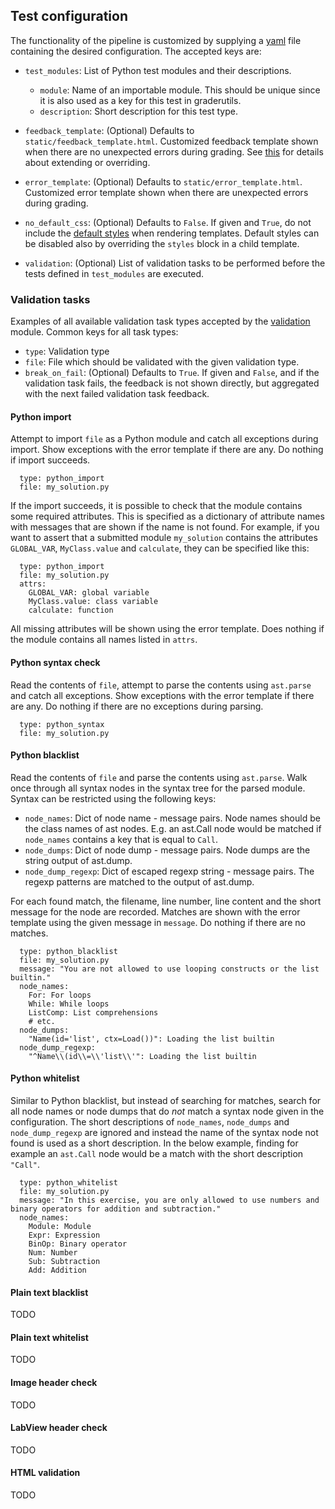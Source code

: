 ## Test configuration

The functionality of the pipeline is customized by supplying a [yaml](http://yaml.org/) file containing the desired configuration.
The accepted keys are:

* `test_modules`: List of Python test modules and their descriptions.
  * `module`: Name of an importable module. This should be unique since it is also used as a key for this test in graderutils.
  * `description`: Short description for this test type.
* `feedback_template`: (Optional) Defaults to `static/feedback_template.html`. Customized feedback template shown when there are no unexpected errors during grading. See [this](static/README.md) for details about extending or overriding.
* `error_template`: (Optional) Defaults to `static/error_template.html`. Customized error template shown when there are unexpected errors during grading.
* `no_default_css`: (Optional) Defaults to `False`. If given and `True`, do not include the [default styles](static/feedback.css) when rendering templates. Default styles can be disabled also by overriding the `styles` block in a child template.

* `validation`: (Optional) List of validation tasks to be performed before the tests defined in `test_modules` are executed.

### Validation tasks

Examples of all available validation task types accepted by the [validation](validation.py) module.
Common keys for all task types:

* `type`: Validation type
* `file`: File which should be validated with the given validation type.
* `break_on_fail`: (Optional) Defaults to `True`. If given and `False`, and if the validation task fails, the feedback is not shown directly, but aggregated with the next failed validation task feedback.

#### Python import

Attempt to import `file` as a Python module and catch all exceptions during import.
Show exceptions with the error template if there are any.
Do nothing if import succeeds.

```
  type: python_import
  file: my_solution.py
```

If the import succeeds, it is possible to check that the module contains some required attributes.
This is specified as a dictionary of attribute names with messages that are shown if the name is not found.
For example, if you want to assert that a submitted module `my_solution` contains the attributes `GLOBAL_VAR`, `MyClass.value` and `calculate`, they can be specified like this:
```
  type: python_import
  file: my_solution.py
  attrs:
    GLOBAL_VAR: global variable
    MyClass.value: class variable
    calculate: function
```
All missing attributes will be shown using the error template.
Does nothing if the module contains all names listed in `attrs`.


#### Python syntax check

Read the contents of `file`, attempt to parse the contents using `ast.parse` and catch all exceptions.
Show exceptions with the error template if there are any.
Do nothing if there are no exceptions during parsing.

```
  type: python_syntax
  file: my_solution.py
```

#### Python blacklist

Read the contents of `file` and parse the contents using `ast.parse`.
Walk once through all syntax nodes in the syntax tree for the parsed module.
Syntax can be restricted using the following keys:
  * `node_names`: Dict of node name - message pairs. Node names should be the class names of ast nodes. E.g. an ast.Call node would be matched if `node_names` contains a key that is equal to `Call`.
  * `node_dumps`: Dict of node dump - message pairs. Node dumps are the string output of ast.dump.
  * `node_dump_regexp`: Dict of escaped regexp string - message pairs. The regexp patterns are matched to the output of ast.dump.

For each found match, the filename, line number, line content and the short message for the node are recorded.
Matches are shown with the error template using the given message in `message`.
Do nothing if there are no matches.

```
  type: python_blacklist
  file: my_solution.py
  message: "You are not allowed to use looping constructs or the list builtin."
  node_names:
    For: For loops
    While: While loops
    ListComp: List comprehensions
    # etc.
  node_dumps:
    "Name(id='list', ctx=Load())": Loading the list builtin
  node_dump_regexp:
    "^Name\\(id\\=\\'list\\'": Loading the list builtin
```

#### Python whitelist

Similar to Python blacklist, but instead of searching for matches, search for all node names or node dumps that do *not* match a syntax node given in the configuration.
The short descriptions of `node_names`, `node_dumps` and `node_dump_regexp` are ignored and instead the name of the syntax node not found is used as a short description.
In the below example, finding for example an `ast.Call` node would be a match with the short description `"Call"`.

```
  type: python_whitelist
  file: my_solution.py
  message: "In this exercise, you are only allowed to use numbers and binary operators for addition and subtraction."
  node_names:
    Module: Module
    Expr: Expression
    BinOp: Binary operator
    Num: Number
    Sub: Subtraction
    Add: Addition
```


#### Plain text blacklist

TODO

#### Plain text whitelist

TODO

#### Image header check

TODO

#### LabView header check

TODO

#### HTML validation

TODO
